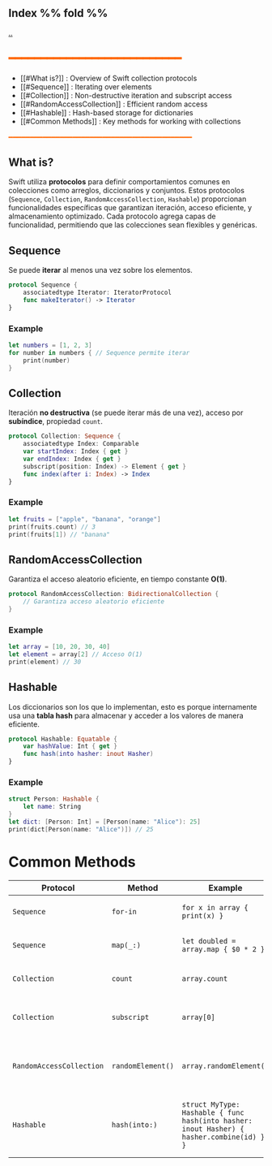 ## Index %% fold %%
[..](obsidian://open?vault=Swift&file=LEARNING%2FSWIFTUI%2F%E4%B8%80%20Introducci%C3%B3n%20a%20SwiftUI%2F%E4%B8%80%20INDEX%20%E4%B8%80)
## <span style="color:#ff6600">━━━━━━━━━━━━━━━━━━━━━━━━━━━</span>

- [[#What is?]] : Overview of Swift collection protocols
- [[#Sequence]] : Iterating over elements
- [[#Collection]] : Non-destructive iteration and subscript access
- [[#RandomAccessCollection]] : Efficient random access
- [[#Hashable]] : Hash-based storage for dictionaries
- [[#Common Methods]] : Key methods for working with collections

<span style="color:#ff6600">━━━━━━━━━━━━━━━━━━━━━━━━━━━━━━━━━━━━━━━━━━━</span>
## What is?
Swift utiliza **protocolos** para definir comportamientos comunes en colecciones como arreglos, diccionarios y conjuntos. Estos protocolos (`Sequence`, `Collection`, `RandomAccessCollection`, `Hashable`) proporcionan funcionalidades específicas que garantizan iteración, acceso eficiente, y almacenamiento optimizado. Cada protocolo agrega capas de funcionalidad, permitiendo que las colecciones sean flexibles y genéricas.

## Sequence
Se puede **iterar** al menos una vez sobre los elementos.

```swift
protocol Sequence {
    associatedtype Iterator: IteratorProtocol
    func makeIterator() -> Iterator
}
```

### Example
```swift
let numbers = [1, 2, 3]
for number in numbers { // Sequence permite iterar
    print(number)
}
```

## Collection
Iteración **no destructiva** (se puede iterar más de una vez), acceso por **subíndice**, propiedad `count`.

```swift
protocol Collection: Sequence {
    associatedtype Index: Comparable
    var startIndex: Index { get }
    var endIndex: Index { get }
    subscript(position: Index) -> Element { get }
    func index(after i: Index) -> Index
}
```

### Example
```swift
let fruits = ["apple", "banana", "orange"]
print(fruits.count) // 3
print(fruits[1]) // "banana"
```

## RandomAccessCollection
Garantiza el acceso aleatorio eficiente, en tiempo constante **O(1)**.

```swift
protocol RandomAccessCollection: BidirectionalCollection {
    // Garantiza acceso aleatorio eficiente
}
```

### Example
```swift
let array = [10, 20, 30, 40]
let element = array[2] // Acceso O(1)
print(element) // 30
```

## Hashable
Los diccionarios son los que lo implementan, esto es porque internamente usa una **tabla hash** para almacenar y acceder a los valores de manera eficiente.

```swift
protocol Hashable: Equatable {
    var hashValue: Int { get }
    func hash(into hasher: inout Hasher)
}
```

### Example
```swift
struct Person: Hashable {
    let name: String
}
let dict: [Person: Int] = [Person(name: "Alice"): 25]
print(dict[Person(name: "Alice")]) // 25
```

# Common Methods
| Protocol | Method | Example | Explanation |
|----------|--------|---------|-------------|
| `Sequence` | `for-in` | `for x in array { print(x) }` | Itera sobre los elementos |
| `Sequence` | `map(_:)` | `let doubled = array.map { $0 * 2 }` | Transforma cada elemento |
| `Collection` | `count` | `array.count` | Devuelve el número de elementos |
| `Collection` | `subscript` | `array[0]` | Accede a un elemento por índice |
| `RandomAccessCollection` | `randomElement()` | `array.randomElement()` | Devuelve un elemento aleatorio en O(1) |
| `Hashable` | `hash(into:)` | `struct MyType: Hashable { func hash(into hasher: inout Hasher) { hasher.combine(id) } }` | Genera un valor hash para usar en diccionarios o conjuntos |
